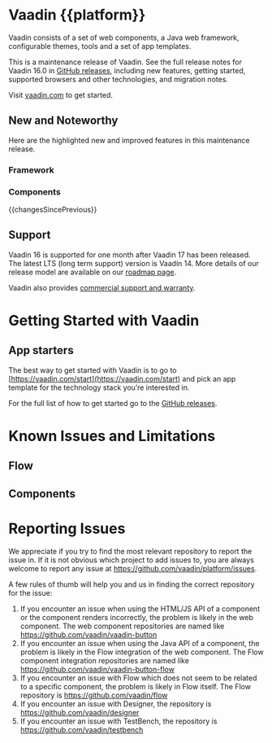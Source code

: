 # Vaadin {{platform}}

Vaadin consists of a set of web components, a Java web framework, configurable themes, tools and a set of app templates.

This is a maintenance release of Vaadin.
See the full release notes for Vaadin 16.0 in [GitHub releases](https://github.com/vaadin/platform/releases/tag/16.0.0), including new features, getting started, supported browsers and other technologies, and migration notes.

Visit [vaadin.com](https://vaadin.com/) to get started.

## New and Noteworthy

Here are the highlighted new and improved features in this maintenance release.

### Framework

### Components

{{changesSincePrevious}}

## Support
Vaadin 16 is supported for one month after Vaadin 17 has been released. The latest LTS (long term support) version is Vaadin 14. More details of our release model are available on our [roadmap page](https://vaadin.com/roadmap).

Vaadin also provides [commercial support and warranty](https://vaadin.com/support).

# Getting Started with Vaadin
## App starters
The best way to get started with Vaadin is to go to [https://vaadin.com/start](https://vaadin.com/start) and pick an app template for the technology stack you’re interested in. 

For the full list of how to get started go to the [GitHub releases](https://github.com/vaadin/platform/releases/tag/16.0.0).

# Known Issues and Limitations

## Flow

## Components

# Reporting Issues
We appreciate if you try to find the most relevant repository to report the issue in. If it is not obvious which project to add issues to, you are always welcome to report any issue at https://github.com/vaadin/platform/issues.

A few rules of thumb will help you and us in finding the correct repository for the issue:
1) If you encounter an issue when using the HTML/JS API of a component or the component renders incorrectly, the problem is likely in the web component. The web component repositories are named like https://github.com/vaadin/vaadin-button
2) If you encounter an issue when using the Java API of a component, the problem is likely in the Flow integration of the web component. The Flow component integration repositories are named like https://github.com/vaadin/vaadin-button-flow
3) If you encounter an issue with Flow which does not seem to be related to a specific component, the problem is likely in Flow itself. The Flow repository is https://github.com/vaadin/flow
4) If you encounter an issue with Designer, the repository is https://github.com/vaadin/designer
5) If you encounter an issue with TestBench, the repository is https://github.com/vaadin/testbench
